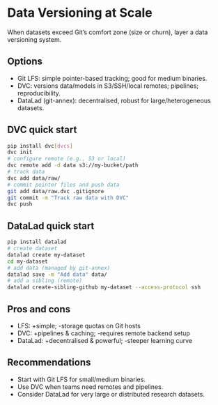 # Data Versioning at Scale

When datasets exceed Git’s comfort zone (size or churn), layer a data versioning system.

## Options
- Git LFS: simple pointer-based tracking; good for medium binaries.
- DVC: versions data/models in S3/SSH/local remotes; pipelines; reproducibility.
- DataLad (git-annex): decentralised, robust for large/heterogeneous datasets.

## DVC quick start
```bash
pip install dvc[dvcs]
dvc init
# configure remote (e.g., S3 or local)
dvc remote add -d data s3://my-bucket/path
# track data
dvc add data/raw/
# commit pointer files and push data
git add data/raw.dvc .gitignore
git commit -m "Track raw data with DVC"
dvc push
```

## DataLad quick start
```bash
pip install datalad
# create dataset
datalad create my-dataset
cd my-dataset
# add data (managed by git-annex)
datalad save -m "Add data" data/
# add a sibling (remote)
datalad create-sibling-github my-dataset --access-protocol ssh
```

## Pros and cons
- LFS: +simple; -storage quotas on Git hosts
- DVC: +pipelines & caching; -requires remote backend setup
- DataLad: +decentralised & powerful; -steeper learning curve

## Recommendations
- Start with Git LFS for small/medium binaries.
- Use DVC when teams need remotes and pipelines.
- Consider DataLad for very large or distributed research datasets.
